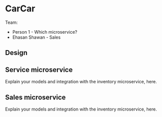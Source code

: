 # CarCar

Team:

* Person 1 - Which microservice?
* Ehasan Shawan - Sales

## Design

## Service microservice

Explain your models and integration with the inventory
microservice, here.

## Sales microservice

Explain your models and integration with the inventory
microservice, here.
